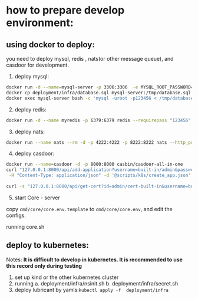 # how to prepare develop environment:

## using docker to deploy:

you need to deploy mysql, redis , nats(or other message queue), and casdoor for development. 

1. deploy mysql:
```bash
docker run -d --name=mysql-server -p 3306:3306  -e MYSQL_ROOT_PASSWORD=123456 mysql 
docker cp deployment/infra/database.sql mysql-server:/tmp/database.sql
docker exec mysql-server bash -c 'mysql -uroot -p123456 < /tmp/database.sql'
```

2. deploy redis:
```bash
docker run -d --name myredis -p 6379:6379 redis --requirepass "123456"
```

3. deploy nats:
```bash
docker run --name nats --rm -d -p 4222:4222 -p 8222:8222 nats --http_port 8222
```

4. deploy casdoor:
```bash
docker run --name=casdoor -d -p 8000:8000 casbin/casdoor-all-in-one 
curl "127.0.0.1:8000/api/add-application?username=built-in/admin&password=123" \
 -H "Content-Type: application/json" -d '@scripts/k8s/create_app.json'
 
curl -s "127.0.0.1:8000/api/get-cert?id=admin/cert-built-in&username=built-in/admin&password=123" | jq -r '.data.certificate' > ./crt.pem
```

5. start Core - server

copy `cmd/core/core.env.template` to `cmd/core/core.env`, and edit the configs.

running core.sh


## deploy to kubernetes:

Notes: **It is difficult to develop in kubernetes. It is recommended to use this record only during testing**

1. set up kind or the other kubernetes cluster
2. running
    a. deployment/infra/nsinit.sh
    b.  deployment/infra/secret.sh
3. deploy lubricant by yamls:`kubectl apply -f  deployment/infra`
